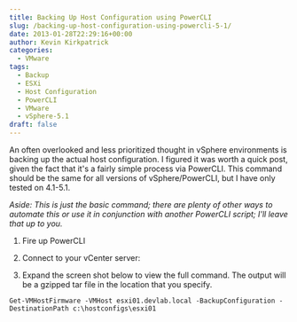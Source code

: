 ```yaml
---
title: Backing Up Host Configuration using PowerCLI
slug: /backing-up-host-configuration-using-powercli-5-1/
date: 2013-01-28T22:29:16+00:00
author: Kevin Kirkpatrick
categories:
  - VMware
tags:
  - Backup
  - ESXi
  - Host Configuration
  - PowerCLI
  - VMware
  - vSphere-5.1
draft: false
---
```

An often overlooked and less prioritized thought in vSphere environments is backing up the actual host configuration. I figured it was worth a quick post, given the fact that it's a fairly simple process via PowerCLI. This command should be the same for all versions of vSphere/PowerCLI, but I have only tested on 4.1-5.1.

_Aside: This is just the basic command; there are plenty of other ways to automate this or use it in conjunction with another PowerCLI script; I'll leave that up to you._

1. Fire up PowerCLI

2. Connect to your vCenter server:

3. Expand the screen shot below to view the full command. The output will be a gzipped tar file in the location that you specify.
```
Get-VMHostFirmware -VMHost esxi01.devlab.local -BackupConfiguration -DestinationPath c:\hostconfigs\esxi01
```

[img-1]: https://raw.githubusercontent.com/nullzeroio/blog-source/master/static/public/img/powerclihostbackup.png
